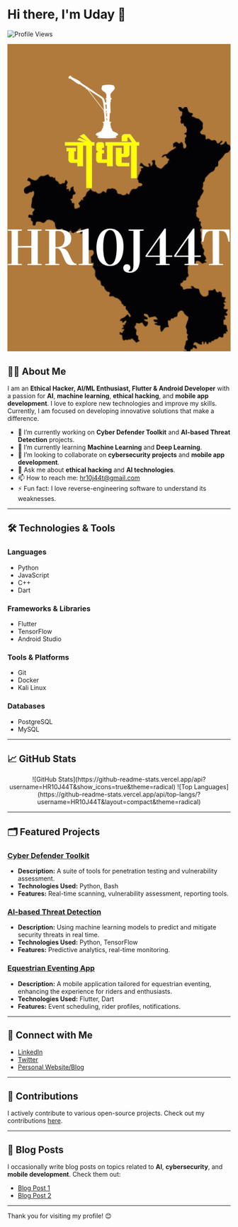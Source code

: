 # Hi there, I'm Uday 👋

![Profile Views](https://komarev.com/ghpvc/?username=HR10J44T&color=blueviolet)

<p align="center">
    <img src="https://github.com/HR10J44T/HR10J44T/blob/main/HR10J44T.png" alt="HR10J44T Banner" width="800"/> <!-- Replace with your image URL -->
</p>

## 👨‍💻 About Me

I am an **Ethical Hacker, AI/ML Enthusiast, Flutter & Android Developer** with a passion for **AI**, **machine learning**, **ethical hacking**, and **mobile app development**. I love to explore new technologies and improve my skills. Currently, I am focused on developing innovative solutions that make a difference.

- 🔭 I’m currently working on **Cyber Defender Toolkit** and **AI-based Threat Detection** projects.
- 🌱 I’m currently learning **Machine Learning** and **Deep Learning**.
- 👯 I’m looking to collaborate on **cybersecurity projects** and **mobile app development**.
- 💬 Ask me about **ethical hacking** and **AI technologies**.
- 📫 How to reach me: [hr10j44t@gmail.com](mailto:hr10j44t@gmail.com)
- ⚡ Fun fact: I love reverse-engineering software to understand its weaknesses.

---

## 🛠️ Technologies & Tools

### Languages
- Python
- JavaScript
- C++
- Dart

### Frameworks & Libraries
- Flutter
- TensorFlow
- Android Studio

### Tools & Platforms
- Git
- Docker
- Kali Linux

### Databases
- PostgreSQL
- MySQL

---

## 📈 GitHub Stats

<div align="center">
    ![GitHub Stats](https://github-readme-stats.vercel.app/api?username=HR10J44T&show_icons=true&theme=radical)
    ![Top Languages](https://github-readme-stats.vercel.app/api/top-langs/?username=HR10J44T&layout=compact&theme=radical)
</div>

---

## 🗂️ Featured Projects

### [Cyber Defender Toolkit](https://github.com/HR10J44T/Cyber-Defender-Toolkit)
- **Description:** A suite of tools for penetration testing and vulnerability assessment.
- **Technologies Used:** Python, Bash
- **Features:** Real-time scanning, vulnerability assessment, reporting tools.

### [AI-based Threat Detection](https://github.com/HR10J44T/AI-Threat-Detection)
- **Description:** Using machine learning models to predict and mitigate security threats in real time.
- **Technologies Used:** Python, TensorFlow
- **Features:** Predictive analytics, real-time monitoring.

### [Equestrian Eventing App](https://github.com/HR10J44T/Equestrian-App)
- **Description:** A mobile application tailored for equestrian eventing, enhancing the experience for riders and enthusiasts.
- **Technologies Used:** Flutter, Dart
- **Features:** Event scheduling, rider profiles, notifications.

---

## 🤝 Connect with Me

- [LinkedIn](https://www.linkedin.com/in/yourprofile)
- [Twitter](https://twitter.com/yourhandle)
- [Personal Website/Blog](https://yourwebsite.com)

---

## 🌟 Contributions

I actively contribute to various open-source projects. Check out my contributions [here](https://github.com/HR10J44T?tab=repositories).

---

## 📝 Blog Posts

I occasionally write blog posts on topics related to **AI**, **cybersecurity**, and **mobile development**. Check them out:

- [Blog Post 1](https://yourblog.com/post1)
- [Blog Post 2](https://yourblog.com/post2)

---

Thank you for visiting my profile! 😊
